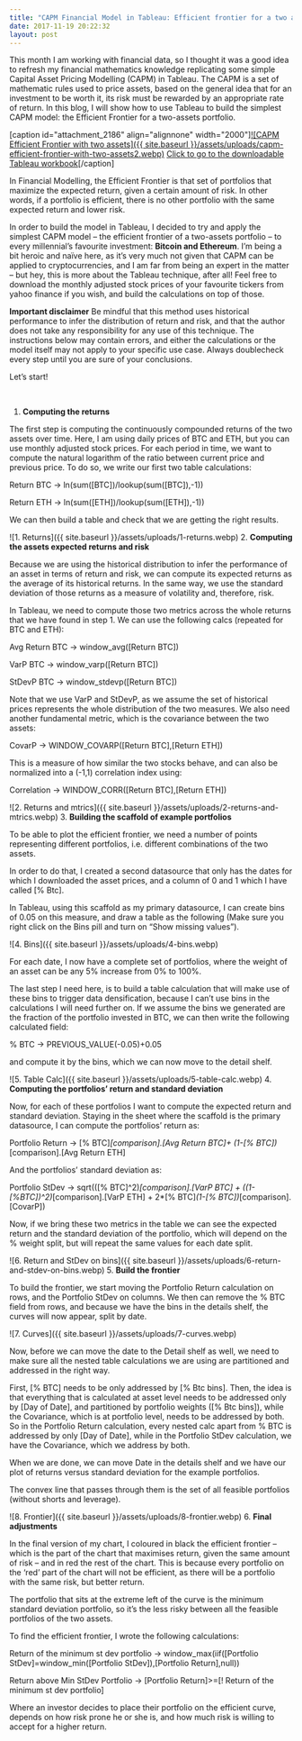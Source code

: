 ```yaml
---
title: "CAPM Financial Model in Tableau: Efficient frontier for a two assets portfolio"
date: 2017-11-19 20:22:32
layout: post
---
```


This month I am working with financial data, so I thought it was a good idea to refresh my financial mathematics knowledge replicating some simple Capital Asset Pricing Modelling (CAPM) in Tableau. The CAPM is a set of mathematic rules used to price assets, based on the general idea that for an investment to be worth it, its risk must be rewarded by an appropriate rate of return. In this blog, I will show how to use Tableau to build the simplest CAPM model: the Efficient Frontier for a two-assets portfolio.

[caption id="attachment\_2186" align="alignnone" width="2000"][![CAPM Efficient Frontier with two assets]({{ site.baseurl }}/assets/uploads/capm-efficient-frontier-with-two-assets2.webp)](https://public.tableau.com/views/CAPMEfficientFrontierforatwo-assetsportfolio/CAPMEfficientFrontierforatwo-assetsportfolio?:embed=y&:display_count=yes&publish=yes) [Click to go to the downloadable Tableau workbook](https://public.tableau.com/views/CAPMEfficientFrontierforatwo-assetsportfolio/CAPMEfficientFrontierforatwo-assetsportfolio?:embed=y&:display_count=yes&publish=yes)[/caption]



In Financial Modelling, the Efficient Frontier is that set of portfolios that maximize the expected return, given a certain amount of risk. In other words, if a portfolio is efficient, there is no other portfolio with the same expected return and lower risk.

In order to build the model in Tableau, I decided to try and apply the simplest CAPM model – the efficient frontier of a two-assets portfolio – to every millennial’s favourite investment: **Bitcoin and Ethereum**. I’m being a bit heroic and naïve here, as it’s very much not given that CAPM can be applied to cryptocurrencies, and I am far from being an expert in the matter – but hey, this is more about the Tableau technique, after all! Feel free to download the monthly adjusted stock prices of your favourite tickers from yahoo finance if you wish, and build the calculations on top of those.

****Important disclaimer**** Be mindful that this method uses historical performance to infer the distribution of return and risk, and that the author does not take any responsibility for any use of this technique. The instructions below may contain errors, and either the calculations or the model itself may not apply to your specific use case. Always doublecheck every step until you are sure of your conclusions.

Let’s start!

 
1.  **Computing the returns**


The first step is computing the continuously compounded returns of the two assets over time. Here, I am using daily prices of BTC and ETH, but you can use monthly adjusted stock prices. For each period in time, we want to compute the natural logarithm of the ratio between current price and previous price. To do so, we write our first two table calculations:

Return BTC -> ln(sum([BTC])/lookup(sum([BTC]),-1))

Return ETH -> ln(sum([ETH])/lookup(sum([ETH]),-1))

We can then build a table and check that we are getting the right results.

![1. Returns]({{ site.baseurl }}/assets/uploads/1-returns.webp)
2.  **Computing the assets expected returns and risk**


Because we are using the historical distribution to infer the performance of an asset in terms of return and risk, we can compute its expected returns as the average of its historical returns. In the same way, we use the standard deviation of those returns as a measure of volatility and, therefore, risk.

In Tableau, we need to compute those two metrics across the whole returns that we have found in step 1. We can use the following calcs (repeated for BTC and ETH):

Avg Return BTC -> window\_avg([Return BTC])

VarP BTC -> window\_varp([Return BTC])

StDevP BTC -> window\_stdevp([Return BTC])

Note that we use VarP and StDevP, as we assume the set of historical prices represents the whole distribution of the two measures. We also need another fundamental metric, which is the covariance between the two assets:

CovarP -> WINDOW\_COVARP([Return BTC],[Return ETH])

This is a measure of how similar the two stocks behave, and can also be normalized into a (-1,1) correlation index using:

Correlation -> WINDOW\_CORR([Return BTC],[Return ETH])

![2. Returns and mtrics]({{ site.baseurl }}/assets/uploads/2-returns-and-mtrics.webp)
3.  **Building the scaffold of example portfolios**


To be able to plot the efficient frontier, we need a number of points representing different portfolios, i.e. different combinations of the two assets.

In order to do that, I created a second datasource that only has the dates for which I downloaded the asset prices, and a column of 0 and 1 which I have called [% Btc].

In Tableau, using this scaffold as my primary datasource, I can create bins of 0.05 on this measure, and draw a table as the following (Make sure you right click on the Bins pill and turn on “Show missing values”).

![4. Bins]({{ site.baseurl }}/assets/uploads/4-bins.webp)

For each date, I now have a complete set of portfolios, where the weight of an asset can be any 5% increase from 0% to 100%.

The last step I need here, is to build a table calculation that will make use of these bins to trigger data densification, because I can’t use bins in the calculations I will need further on. If we assume the bins we generated are the fraction of the portfolio invested in BTC, we can then write the following calculated field:

% BTC -> PREVIOUS\_VALUE(-0.05)+0.05

and compute it by the bins, which we can now move to the detail shelf.

![5. Table Calc]({{ site.baseurl }}/assets/uploads/5-table-calc.webp)
4.  **Computing the portfolios’ return and standard deviation**


Now, for each of these portfolios I want to compute the expected return and standard deviation. Staying in the sheet where the scaffold is the primary datasource, I can compute the portfolios’ return as:

Portfolio Return -> [% BTC]*[comparison].[Avg Return BTC]+ (1-[% BTC])*[comparison].[Avg Return ETH]

And the portfolios’ standard deviation as:

Portfolio StDev -> sqrt(([% BTC]^2)*[comparison].[VarP BTC] + ((1-[%BTC])^2)*[comparison].[VarP ETH] + 2*[% BTC]*(1-[% BTC])*[comparison].[CovarP])

Now, if we bring these two metrics in the table we can see the expected return and the standard deviation of the portfolio, which will depend on the % weight split, but will repeat the same values for each date split.

![6. Return and StDev on bins]({{ site.baseurl }}/assets/uploads/6-return-and-stdev-on-bins.webp)
5.  **Build the frontier**


To build the frontier, we start moving the Portfolio Return calculation on rows, and the Portfolio StDev on columns. We then can remove the % BTC field from rows, and because we have the bins in the details shelf, the curves will now appear, split by date.

![7. Curves]({{ site.baseurl }}/assets/uploads/7-curves.webp)

Now, before we can move the date to the Detail shelf as well, we need to make sure all the nested table calculations we are using are partitioned and addressed in the right way.

First, [% BTC] needs to be only addressed by [% Btc bins]. Then, the idea is that everything that is calculated at asset level needs to be addressed only by [Day of Date], and partitioned by portfolio weights ([% Btc bins]), while the Covariance, which is at portfolio level, needs to be addressed by both. So in the Portfolio Return calculation, every nested calc apart from % BTC is addressed by only [Day of Date], while in the Portfolio StDev calculation, we have the Covariance, which we address by both.

When we are done, we can move Date in the details shelf and we have our plot of returns versus standard deviation for the example portfolios.

The convex line that passes through them is the set of all feasible portfolios (without shorts and leverage).

![8. Frontier]({{ site.baseurl }}/assets/uploads/8-frontier.webp)
6.  **Final adjustments**


In the final version of my chart, I coloured in black the efficient frontier – which is the part of the chart that maximises return, given the same amount of risk – and in red the rest of the chart. This is because every portfolio on the ‘red’ part of the chart will not be efficient, as there will be a portfolio with the same risk, but better return.

The portfolio that sits at the extreme left of the curve is the minimum standard deviation portfolio, so it’s the less risky between all the feasible portfolios of the two assets.

To find the efficient frontier, I wrote the following calculations:

Return of the minimum st dev portfolio -> window\_max(iif([Portfolio StDev]=window\_min([Portfolio StDev]),[Portfolio Return],null))

Return above Min StDev Portfolio -> [Portfolio Return]>=[! Return of the minimum st dev portfolio]

Where an investor decides to place their portfolio on the efficient curve, depends on how risk prone he or she is, and how much risk is willing to accept for a higher return.